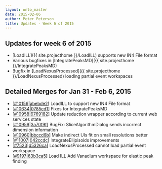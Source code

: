 ```yaml
---
layout: onto_master
date: 2015-02-06
author: Peter Peterson
title: Updates - Week 6 of 2015
---
```

Updates for week 6 of 2015
--------------------------
* [LoadILL]({{ site.projecthome }}/LoadILL) supports new IN4 File format
* Various bugfixes in [IntegratePeaksMD]({{ site.projecthome }}/IntegratePeaksMD)
* Bugfix in [LoadNexusProcessed]({{ site.projecthome }}/LoadNexusProcessed) loading partial event workspaces

Detailed Merges for Jan 31 - Feb 6, 2015
----------------------------------------
* \[[#10156](http://trac.mantidproject.org/mantid/ticket/10156)\|[abebde2](https://github.com/mantidproject/mantid/commit/abebde24e940c5f25b00ee80768af718b6616eed)\] LoadILL to support new IN4 File format
* \[[#10634](http://trac.mantidproject.org/mantid/ticket/10634)\|[0785ed1](https://github.com/mantidproject/mantid/commit/0785ed1100dd46f90c2cb5b9f6dd2fb3843cfb1d)\] Fixes for IntegratePeaksMD
* \[[#10958](http://trac.mantidproject.org/mantid/ticket/10958)\|[9769182](https://github.com/mantidproject/mantid/commit/9769182cc72611f66b59e8c239ee96a9155863cc)\] Update reduction wrapper according to current web services state
* \[[#10959](http://trac.mantidproject.org/mantid/ticket/10959)\|[3a70f9f](https://github.com/mantidproject/mantid/commit/3a70f9fc3d18e8e485ecba302f6ceb8ceb2db8d1)\] BugFix: SliceAlgorithmDialog sends incorrect dimension information
* \[[#10960](http://trac.mantidproject.org/mantid/ticket/10960)\|[bbccd6b](https://github.com/mantidproject/mantid/commit/bbccd6b463ef9af922fedf7ecb9978e11c7ec8d6)\] Make indirect UIs fit on small resolutions better
* \[[#11007](http://trac.mantidproject.org/mantid/ticket/11007)\|[042ccdc](https://github.com/mantidproject/mantid/commit/042ccdc067c4072c0106c23488441bf914d779bc)\] IntegrateEllipisoids improvements
* \[[#7523](http://trac.mantidproject.org/mantid/ticket/7523)\|[d5326ca](https://github.com/mantidproject/mantid/commit/d5326caf70635b265654cf80ef1b595ab8ce9d24)\] LoadNexusProcessed cannot load partial event workspace
* \[[#9197](http://trac.mantidproject.org/mantid/ticket/9197)\|[63b3ca5](https://github.com/mantidproject/mantid/commit/63b3ca5a86218721f531c9d3a0dae0bcdd7ed995)\] Load ILL Add Vanadium workspace for elastic peak finding
